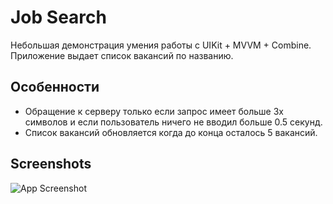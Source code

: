 
# Job Search

Небольшая демонстрация умения работы с UIKit + MVVM + Combine. Приложение выдает список вакансий по названию. 


## Особенности

- Обращение к серверу только если запрос имеет больше 3х символов и если пользователь ничего не вводил больше 0.5 секунд. 
- Список вакансий обновляется когда до конца осталось 5 вакансий. 


## Screenshots

![App Screenshot](https://github.com/etozhekolyan/JobSearch/blob/origin/readmeScreenshot/Simulator%20Screen%20Recording%20-%20iPhone%2015%20Pro%20-%202023-11-24%20at%2015.53.04.gif)

